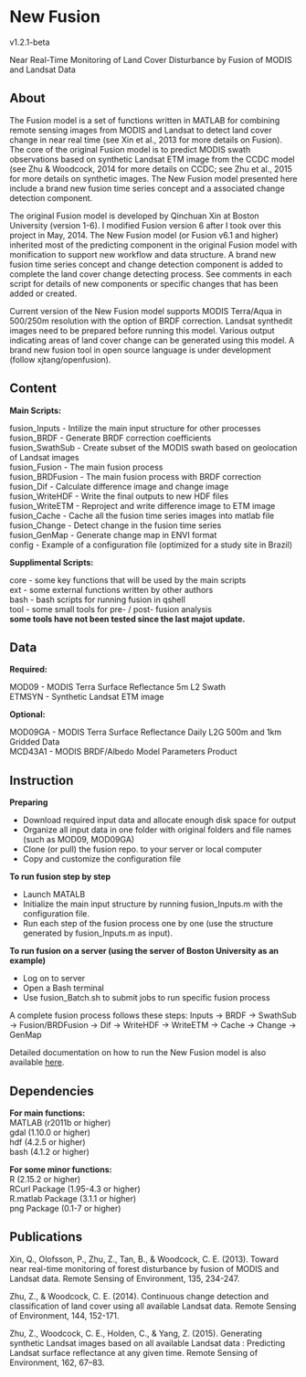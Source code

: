 New Fusion 
======

v1.2.1-beta

Near Real-Time Monitoring of Land Cover Disturbance by Fusion of MODIS and Landsat Data

About
------

The Fusion model is a set of functions written in MATLAB for combining remote sensing images from MODIS and Landsat to detect land cover change in near real time (see Xin et al., 2013 for more details on Fusion). The core of the original Fusion model is to predict MODIS swath observations based on synthetic Landsat ETM image from the CCDC model (see Zhu & Woodcock, 2014 for more details on CCDC; see Zhu et al., 2015 for more details on synthetic images. The New Fusion model presented here include a brand new fusion time series concept and a associated change detection component.

The original Fusion model is developed by Qinchuan Xin at Boston University (version 1-6). I modified Fusion version 6 after I took over this project in May, 2014. The New Fusion model (or Fusion v6.1 and higher) inherited most of the predicting component in the original Fusion model with monification to support new workflow and data structure. A brand new fusion time series concept and change detection component is added to complete the land cover change detecting process. See comments in each script for details of new components or specific changes that has been added or created.

Current version of the New Fusion model supports MODIS Terra/Aqua in 500/250m resolution with the option of BRDF correction. Landsat synthedit images need to be prepared before running this model. Various output indicating areas of land cover change can be generated using this model. A brand new fusion tool in open source language is under development (follow xjtang/openfusion).

Content
------

**Main Scripts:**  

fusion_Inputs - Intilize the main input structure for other processes  
fusion_BRDF - Generate BRDF correction coefficients  
fusion_SwathSub - Create subset of the MODIS swath based on geolocation of Landsat images  
fusion_Fusion - The main fusion process  
fusion_BRDFusion - The main fusion process with BRDF correction  
fusion_Dif - Calculate difference image and change image  
fusion_WriteHDF - Write the final outputs to new HDF files  
fusion_WriteETM - Reproject and write difference image to ETM image  
fusion_Cache - Cache all the fusion time series images into matlab file  
fusion_Change - Detect change in the fusion time series  
fusion_GenMap - Generate change map in ENVI format  
config - Example of a configuration file (optimized for a study site in Brazil)  

**Supplimental Scripts:**  

core - some key functions that will be used by the main scripts  
ext - some external functions written by other authors  
bash - bash scripts for running fusion in qshell  
tool - some small tools for pre- / post- fusion analysis  
**some tools have not been tested since the last majot update.** 

Data
------

**Required:**  

MOD09 - MODIS Terra Surface Reflectance 5m L2 Swath  
ETMSYN - Synthetic Landsat ETM image   

**Optional:**  

MOD09GA - MODIS Terra Surface Reflectance Daily L2G 500m and 1km Gridded Data  
MCD43A1 - MODIS BRDF/Albedo Model Parameters Product  

Instruction
------

**Preparing**  

- Download required input data and allocate enough disk space for output
- Organize all input data in one folder with original folders and file names (such as MOD09, MOD09GA)
- Clone (or pull) the fusion repo. to your server or local computer
- Copy and customize the configuration file

**To run fusion step by step**  

- Launch MATALB
- Initialize the main input structure by running fusion_Inputs.m with the configuration file.
- Run each step of the fusion process one by one (use the structure generated by fusion_Inputs.m as input).

**To run fusion on a server (using the server of Boston University as an example)**  

- Log on to server  
- Open a Bash terminal  
- Use fusion_Batch.sh to submit jobs to run specific fusion process  

A complete fusion process follows these steps: Inputs -> BRDF -> SwathSub -> Fusion/BRDFusion -> Dif -> WriteHDF -> WriteETM -> Cache -> Change -> GenMap

Detailed documentation on how to run the New Fusion model is also available [here](/doc).

Dependencies
------

**For main functions:**    
MATLAB (r2011b or higher)  
gdal (1.10.0 or higher)  
hdf (4.2.5 or higher)  
bash (4.1.2 or higher)  

**For some minor functions:**  
R (2.15.2 or higher)  
RCurl Package (1.95-4.3 or higher)  
R.matlab Package (3.1.1 or higher)  
png Package (0.1-7 or higher)  

Publications
------

Xin, Q., Olofsson, P., Zhu, Z., Tan, B., & Woodcock, C. E. (2013). Toward near real-time monitoring of forest disturbance by fusion of MODIS and Landsat data. Remote Sensing of Environment, 135, 234-247.  

Zhu, Z., & Woodcock, C. E. (2014). Continuous change detection and classification of land cover using all available Landsat data. Remote Sensing of Environment, 144, 152-171.  

Zhu, Z., Woodcock, C. E., Holden, C., & Yang, Z. (2015). Generating synthetic Landsat images based on all available Landsat data : Predicting Landsat surface reflectance at any given time. Remote Sensing of Environment, 162, 67–83.  

